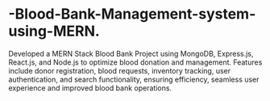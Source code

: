 # -Blood-Bank-Management-system-using-MERN.
Developed a MERN Stack Blood Bank Project using MongoDB, Express.js, React.js, and Node.js to optimize blood donation and management. Features include donor registration, blood requests, inventory tracking, user authentication, and search functionality, ensuring efficiency, seamless user experience and improved blood bank operations.
